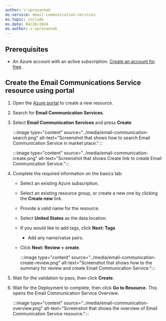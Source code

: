 ```yaml
---
author: v-vprasannak
ms.service: email-communication-services
ms.topic: include
ms.date: 04/26/2024
ms.author: v-vprasannak
---
```


## Prerequisites

- An Azure account with an active subscription. [Create an account for free](https://azure.microsoft.com/free/dotnet/).

## Create the Email Communications Service resource using portal

1. Open the [Azure portal](https://portal.azure.com/) to create a new resource.
2. Search for **Email Communication Services**.
3. Select **Email Communication Services** and press **Create**

   :::image type="content" source="../media/email-communication-search.png" alt-text="Screenshot that shows how to search Email Communication Service in market place.":::

   :::image type="content" source="../media/email-communication-create.png" alt-text="Screenshot that shows Create link to create Email Communication Service.":::

4. Complete the required information on the basics tab:
    - Select an existing Azure subscription.
    - Select an existing resource group, or create a new one by clicking the **Create new** link.
    - Provide a valid name for the resource. 
    - Select **United States** as the data location.
    - If you would like to add tags, click  **Next: Tags** 
      - Add any name/value pairs. 
    - Click **Next: Review + create**.
    
      :::image type="content" source="../media/email-communication-create-review.png" alt-text="Screenshot that shows how to the summary for review and create Email Communication Service.":::

5. Wait for the validation to pass, then click **Create**.
6. Wait for the Deployment to complete, then click **Go to Resource**. This opens the Email Communication Service Overview.

   :::image type="content" source="../media/email-communication-overview.png" alt-text="Screenshot that shows the overview of Email Communication Service resource.":::
